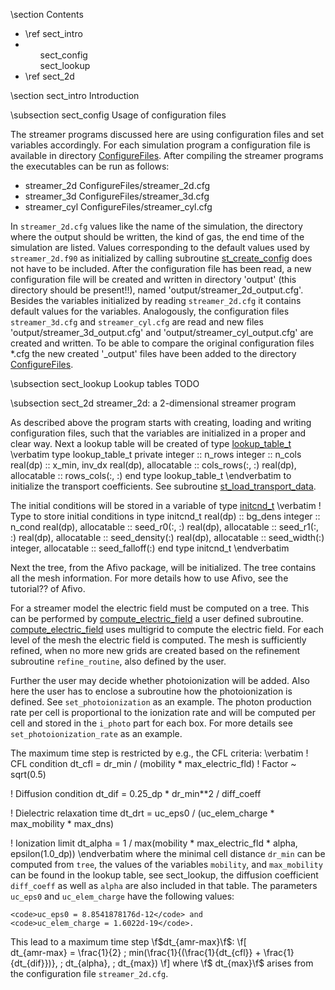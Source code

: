 \section Contents
<ul>
	<li> \ref sect_intro </li>
	<li>
		<ul>sect_config</ul>
		<ul>sect_lookup</ul>
	</li>
	<li> \ref sect_2d </li>
</ul>

\section sect_intro Introduction 

\subsection sect_config Usage of configuration files

The streamer programs discussed here are using configuration files
and set variables accordingly. For each simulation program a configuration
file is available in directory
<a class="el" href="dir_53bba52d758a816fa6b9c79aab7dc56b.html">ConfigureFiles</a>.
After compiling the streamer programs the executables can be run as follows:
* streamer_2d ConfigureFiles/streamer_2d.cfg
* streamer_3d ConfigureFiles/streamer_3d.cfg
* streamer_cyl ConfigureFiles/streamer_cyl.cfg

In <code>streamer_2d.cfg</code> values like the name of the simulation,
the directory where the output should be written, the kind of gas,
the end time of the simulation are listed. Values corresponding to the
default values used by <code>streamer_2d.f90</code> as initialized by calling
subroutine
<a class="el" href="namespacem__streamer.html#ae57f8b89a83407090092d2ca5e0133af">st_create_config</a>
does not have to be included.
After the configuration file has been read, a new configuration file will be
created and written in directory 'output' (this directory should be present!!),
named 'output/streamer_2d_output.cfg'.
Besides the variables initialized by reading <code>streamer_2d.cfg</code>
it contains default values for the variables. 
Analogously, the configuration files <code>streamer_3d.cfg</code> and
<code>streamer_cyl.cfg</code> are read and new files
'output/streamer_3d_output.cfg' and 'output/streamer_cyl_output.cfg'
are created and written.
To be able to compare the original configuration files *.cfg the new created
'_output' files have been added to the directory 
<a class="el" href="dir_53bba52d758a816fa6b9c79aab7dc56b.html">ConfigureFiles</a>.

\subsection sect_lookup Lookup tables
TODO

\subsection sect_2d streamer_2d: a 2-dimensional streamer program

As described above the program starts with creating, loading and writing configuration files, such that the variables are initialized in a proper and clear way.
Next a lookup table will be created of type 
<a class="el" href="structm__lookup__table_1_1lookup__table__t.html">lookup_table_t</a>
\verbatim
type lookup_table_t
   private
   integer               :: n_rows
   integer               :: n_cols
   real(dp)              :: x_min, inv_dx
   real(dp), allocatable :: cols_rows(:, :)
   real(dp), allocatable :: rows_cols(:, :)
   end type lookup_table_t
\endverbatim
to initialize the transport coefficients. See subroutine
<a class="el" href="namespacem__streamer.html#ac544e682ffced5108a9e5f33b7c6c1ba">st_load_transport_data</a>. 

The initial conditions will be stored in a variable of type
<a class="el" href="structm__streamer_1_1initcnd__t.html">initcnd_t</a>
\verbatim
! Type to store initial conditions in
   type initcnd_t
      real(dp)              :: bg_dens
      integer               :: n_cond
      real(dp), allocatable :: seed_r0(:, :)
      real(dp), allocatable :: seed_r1(:, :)
      real(dp), allocatable :: seed_density(:)
      real(dp), allocatable :: seed_width(:)
      integer, allocatable  :: seed_falloff(:)
   end type initcnd_t
\endverbatim

Next the tree, from the Afivo package, will be initialized. The tree contains
all the mesh information. For more details how to use Afivo,
see the tutorial?? of Afivo.

For a streamer model the electric field must be computed on a tree.
This can be performed by
<a class="el" href="streamer__2d_8f90.html#a3078ef0e5f2dbb937b8b9d54baccaa6c">compute_electric_field</a>
a user defined subroutine.
<a class="el" href="streamer__2d_8f90.html#a3078ef0e5f2dbb937b8b9d54baccaa6c">compute_electric_field</a>
uses multigrid to compute the electric field.
For each level of the mesh the electric field is computed.
The mesh is sufficiently refined, when no more new grids are created based on the refinement subroutine <code>refine_routine</code>, also defined by the user.

Further the user may decide whether photoionization will be added.
Also here the user has to enclose a subroutine how the photoionization
is defined.
See <code>set_photoionization</code> as an example. 
The photon production rate per cell is proportional to the ionization rate
and will be computed per cell and stored in the <code>i_photo</code> part
for each  box.
For more details see <code>set_photoionization_rate</code> as an example. 

The maximum time step is restricted by e.g., the CFL criteria:
\verbatim
   ! CFL condition
   dt_cfl = dr_min / (mobility * max_electric_fld) ! Factor ~ sqrt(0.5)
  
   ! Diffusion condition
   dt_dif = 0.25_dp * dr_min**2 / diff_coeff
  
   ! Dielectric relaxation time
   dt_drt = uc_eps0 / (uc_elem_charge * max_mobility * max_dns)
  
   ! Ionization limit
   dt_alpha =  1 / max(mobility * max_electric_fld * alpha, epsilon(1.0_dp))
\endverbatim
where  the minimal cell distance <code>dr_min</code> can be computed from
<code>tree</code>,
the values of the variables <code>mobility</code>, and
<code>max_mobility</code> can be found in the lookup table, see sect_lookup,
the diffusion coefficient <code>diff_coeff</code> as well as 
<code>alpha</code> are also included in that table. 
The parameters
<code>uc_eps0</code> and <code>uc_elem_charge</code> have the following values:

	<code>uc_eps0 = 8.8541878176d-12</code> and
	<code>uc_elem_charge = 1.6022d-19</code>.

This lead to a maximum time step \f$dt_{amr-max}\f$:
\f[  
    dt_{amr-max} = \frac{1}{2} \; min(\frac{1}{(\frac{1}{dt_{cfl}} + \frac{1}{dt_{dif}})},
    \; dt_{alpha}, \; dt_{max}) 
\f]
where \f$ dt_{max}\f$ arises from the configuration file <code>streamer_2d.cfg</code>.

